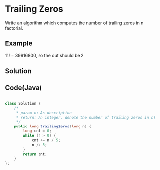 Trailing Zeros
===


        
Write an algorithm which computes the number of trailing zeros in n factorial.    
    
Example
-------

11! = 39916800, so the out should be 2

Solution
--------


Code(Java)
----------

```java

class Solution {
    /*
     * param n: As description
     * return: An integer, denote the number of trailing zeros in n!
     */
    public long trailingZeros(long n) {
        long cnt = 0;
        while (n > 0) {
            cnt += n / 5;
            n /= 5;
        }
        return cnt;
    }
};
```